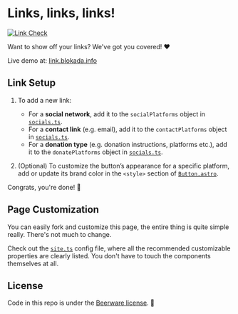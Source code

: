 # Links, links, links!

[![Link Check](https://github.com/studentinovisad/binfo-link/actions/workflows/lychee-link-check.yml/badge.svg)](https://github.com/studentinovisad/binfo-link/actions/workflows/lychee-link-check.yml)

Want to show off your links? We've got you covered! ❤️

Live demo at: [link.blokada.info](https://link.blokada.info)

## Link Setup

1. To add a new link:
   - For a **social network**, add it to the `socialPlatforms` object in [`socials.ts`](/src/config/socials.ts).
   - For a **contact link** (e.g. email), add it to the `contactPlatforms` object in [`socials.ts`](/src/config/socials.ts).
   - For a **donation type** (e.g. donation instructions, platforms etc.), add it to the `donatePlatforms` object in [`socials.ts`](/src/config/socials.ts).

2. (Optional) To customize the button’s appearance for a specific platform, add or update its brand color in the `<style>` section of [`Button.astro`](/src/components/link/Button.astro).

Congrats, you're done! 🎉

## Page Customization

You can easily fork and customize this page, the entire thing is quite simple really. There's not much to change.

Check out the [`site.ts`](/src/config/site.ts) config file, where all the recommended customizable properties are clearly listed. You don't have to touch the components themselves at all.

## License

Code in this repo is under the [Beerware license](LICENSE). 🍻
